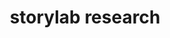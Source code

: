 ---
layout: external
redirect_url: http://storylabresearch.com
title: storylab research
categories: [visual art]
tags: [visual-art, academic, research-assistant, web-design, WordPress]
short: Besides events organising and audio post-production, my main task as a research assistant in the StoryLab Research Institute have been to edit, maintain and update our research website that I designed in 2018.
---
